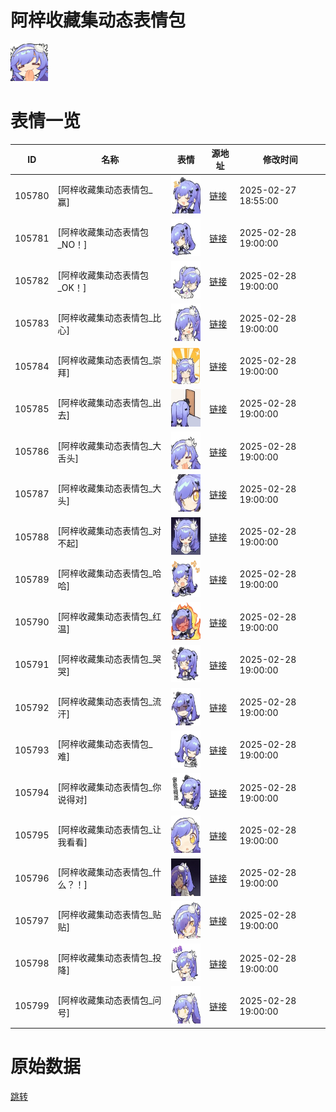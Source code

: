 # 阿梓收藏集动态表情包

<img src="./cover.png" height="60" alt="cover" />

# 表情一览

|ID|名称|表情|源地址|修改时间|
|----|----|----|----|----|
|105780|[阿梓收藏集动态表情包_赢]|<img src="./pic/105780_%5B阿梓收藏集动态表情包_赢%5D.gif" height="60" alt="赢"/>|[链接](https://i0.hdslb.com/bfs/garb/a7c2a6bc62b1ef7d442b852e5ed47f10f38f179d.gif)|2025-02-27 18:55:00|
|105781|[阿梓收藏集动态表情包_NO！]|<img src="./pic/105781_%5B阿梓收藏集动态表情包_NO！%5D.gif" height="60" alt="NO！"/>|[链接](https://i0.hdslb.com/bfs/garb/23a511f31e4e520e8c7122aeff74fe62fbe552ad.gif)|2025-02-28 19:00:00|
|105782|[阿梓收藏集动态表情包_OK！]|<img src="./pic/105782_%5B阿梓收藏集动态表情包_OK！%5D.gif" height="60" alt="OK！"/>|[链接](https://i0.hdslb.com/bfs/garb/1bd8854f0a854fbba215c2610e01f998b378f7a2.gif)|2025-02-28 19:00:00|
|105783|[阿梓收藏集动态表情包_比心]|<img src="./pic/105783_%5B阿梓收藏集动态表情包_比心%5D.gif" height="60" alt="比心"/>|[链接](https://i0.hdslb.com/bfs/garb/77a55c8b59d106e78996262a43334a579108ccae.gif)|2025-02-28 19:00:00|
|105784|[阿梓收藏集动态表情包_崇拜]|<img src="./pic/105784_%5B阿梓收藏集动态表情包_崇拜%5D.gif" height="60" alt="崇拜"/>|[链接](https://i0.hdslb.com/bfs/garb/1f1f58252229fb2e29b38ef570b33ae5feefaac9.gif)|2025-02-28 19:00:00|
|105785|[阿梓收藏集动态表情包_出去]|<img src="./pic/105785_%5B阿梓收藏集动态表情包_出去%5D.gif" height="60" alt="出去"/>|[链接](https://i0.hdslb.com/bfs/garb/c168962d57b170245cfe8d89e433d04383b6dfd7.gif)|2025-02-28 19:00:00|
|105786|[阿梓收藏集动态表情包_大舌头]|<img src="./pic/105786_%5B阿梓收藏集动态表情包_大舌头%5D.gif" height="60" alt="大舌头"/>|[链接](https://i0.hdslb.com/bfs/garb/7abff68fe28ca358f19d3465f91ceb4750c8ffa5.gif)|2025-02-28 19:00:00|
|105787|[阿梓收藏集动态表情包_大头]|<img src="./pic/105787_%5B阿梓收藏集动态表情包_大头%5D.gif" height="60" alt="大头"/>|[链接](https://i0.hdslb.com/bfs/garb/3e264c7428da5f14735f5fe8a8e2b5cf7af52ee8.gif)|2025-02-28 19:00:00|
|105788|[阿梓收藏集动态表情包_对不起]|<img src="./pic/105788_%5B阿梓收藏集动态表情包_对不起%5D.gif" height="60" alt="对不起"/>|[链接](https://i0.hdslb.com/bfs/garb/f495d150a510eb41df86a5cc9bb08d5f27059759.gif)|2025-02-28 19:00:00|
|105789|[阿梓收藏集动态表情包_哈哈]|<img src="./pic/105789_%5B阿梓收藏集动态表情包_哈哈%5D.gif" height="60" alt="哈哈"/>|[链接](https://i0.hdslb.com/bfs/garb/d3d2c3de09d593f5c351f9d3c1cddd847cb6a3dc.gif)|2025-02-28 19:00:00|
|105790|[阿梓收藏集动态表情包_红温]|<img src="./pic/105790_%5B阿梓收藏集动态表情包_红温%5D.gif" height="60" alt="红温"/>|[链接](https://i0.hdslb.com/bfs/garb/76b2e492f9deb9fe81d0d3e2b8bab43bacaca52e.gif)|2025-02-28 19:00:00|
|105791|[阿梓收藏集动态表情包_哭哭]|<img src="./pic/105791_%5B阿梓收藏集动态表情包_哭哭%5D.gif" height="60" alt="哭哭"/>|[链接](https://i0.hdslb.com/bfs/garb/f941112fe4d0b04c361821cb92677cda1e5b93f2.gif)|2025-02-28 19:00:00|
|105792|[阿梓收藏集动态表情包_流汗]|<img src="./pic/105792_%5B阿梓收藏集动态表情包_流汗%5D.gif" height="60" alt="流汗"/>|[链接](https://i0.hdslb.com/bfs/garb/2cb84affa77e93babab22c3b6d7ccff6aa24033c.gif)|2025-02-28 19:00:00|
|105793|[阿梓收藏集动态表情包_难]|<img src="./pic/105793_%5B阿梓收藏集动态表情包_难%5D.gif" height="60" alt="难"/>|[链接](https://i0.hdslb.com/bfs/garb/f01e2442df5d163469bdd3dde3d7fcbf85ed36ea.gif)|2025-02-28 19:00:00|
|105794|[阿梓收藏集动态表情包_你说得对]|<img src="./pic/105794_%5B阿梓收藏集动态表情包_你说得对%5D.gif" height="60" alt="你说得对"/>|[链接](https://i0.hdslb.com/bfs/garb/4d3f91ee62dec112c5389d81f3354f302192fcfb.gif)|2025-02-28 19:00:00|
|105795|[阿梓收藏集动态表情包_让我看看]|<img src="./pic/105795_%5B阿梓收藏集动态表情包_让我看看%5D.gif" height="60" alt="让我看看"/>|[链接](https://i0.hdslb.com/bfs/garb/bf9b73d42b0473a1ae8ee63c81ebe97252025661.gif)|2025-02-28 19:00:00|
|105796|[阿梓收藏集动态表情包_什么？！]|<img src="./pic/105796_%5B阿梓收藏集动态表情包_什么？！%5D.gif" height="60" alt="什么？！"/>|[链接](https://i0.hdslb.com/bfs/garb/7073d06868ba947c9589c8a37413f4342913cb8f.gif)|2025-02-28 19:00:00|
|105797|[阿梓收藏集动态表情包_贴贴]|<img src="./pic/105797_%5B阿梓收藏集动态表情包_贴贴%5D.gif" height="60" alt="贴贴"/>|[链接](https://i0.hdslb.com/bfs/garb/ebef5e2c18e9da82c57c20018915297a360f89a8.gif)|2025-02-28 19:00:00|
|105798|[阿梓收藏集动态表情包_投降]|<img src="./pic/105798_%5B阿梓收藏集动态表情包_投降%5D.gif" height="60" alt="投降"/>|[链接](https://i0.hdslb.com/bfs/garb/56103c5c6d7ee71051206ac3a72d25700b90bec0.gif)|2025-02-28 19:00:00|
|105799|[阿梓收藏集动态表情包_问号]|<img src="./pic/105799_%5B阿梓收藏集动态表情包_问号%5D.gif" height="60" alt="问号"/>|[链接](https://i0.hdslb.com/bfs/garb/30b39e6331ade2516deb2df91f214a7fc5094019.gif)|2025-02-28 19:00:00|

# 原始数据

[跳转](./raw.json)

